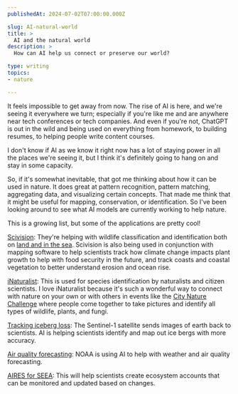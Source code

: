 ```yaml
---
publishedAt: 2024-07-02T07:00:00.000Z

slug: AI-natural-world
title: >
  AI and the natural world
description: >
  How can AI help us connect or preserve our world?

type: writing
topics:
- nature

---
```


It feels impossible to get away from now. The rise of AI is here, and we're seeing it everywhere we turn; especially if you're like me and are anywhere near tech conferences or tech companies. And even if you're not, ChatGPT is out in the wild and being used on everything from homework, to building resumes, to helping people write content courses. 

I don't know if AI as we know it right now has a lot of staying power in all the places we're seeing it, but I think it's definitely going to hang on and stay in some capacity.

So, if it's somewhat inevitable, that got me thinking about how it can be used in nature. It does great at pattern recognition, pattern matching, aggregating data, and visualizing certain concepts. That made me think that it might be useful for mapping, conservation, or identification. So I've been looking around to see what AI models are currently working to help nature.

This is a growing list, but some of the applications are pretty cool!

[Scivision](https://sci.vision/#/): They're helping with wildlife classification and identification both on [land and in the sea](https://www.turing.ac.uk/blog/how-ai-can-see-natural-world-ways-humans-cant). Scivision is also being used in conjunction with mapping software to help scientists track how climate change impacts plant growth to help with food security in the future, and track coasts and coastal vegetation to better understand erosion and ocean rise.

[iNaturalist](https://www.inaturalist.org/): This is used for species identification by naturalists and citizen scientists. I love iNaturalist because it's such a wonderful way to connect with nature on your own or with others in events like the [City Nature Challenge](https://www.citynaturechallenge.org/) where people come together to take pictures and identify all types of wildlife, plants, and fungi.

[Tracking iceberg loss](https://www.esa.int/Applications/Observing_the_Earth/Copernicus/Sentinel-1/AI_maps_icebergs_10_000_times_faster_than_humans): The Sentinel-1 satellite sends images of earth back to scientists. AI is helping scientists identify and map out ice bergs with more accuracy.

[Air quality forecasting](https://www.jhuapl.edu/news/news-releases/240130b-ai-improves-air-quality-forecasting): NOAA is using AI to help with weather and air quality forecasting. 

[AIRES for SEEA](https://seea.un.org/content/aries-for-seea?_gl=1*1qw4ecz*_ga*MTY4NDc2MDc3Ny4xNzE5NzA1NzMx*_ga_TK9BQL5X7Z*MTcyMDA0OTIxNy4yLjAuMTcyMDA0OTIxNy4wLjAuMA..): This will help scientists create ecosystem accounts that can be monitored and updated based on changes.


